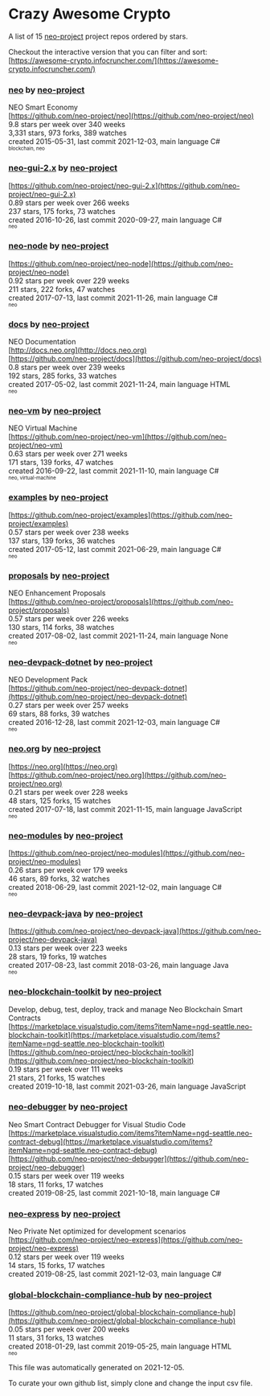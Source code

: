 # Crazy Awesome Crypto
A list of 15 [neo-project](https://github.com/neo-project) project repos ordered by stars.  

Checkout the interactive version that you can filter and sort: 
[https://awesome-crypto.infocruncher.com/](https://awesome-crypto.infocruncher.com/)  


### [neo](https://github.com/neo-project/neo) by [neo-project](https://github.com/neo-project)  
NEO Smart Economy  
[https://github.com/neo-project/neo](https://github.com/neo-project/neo)  
9.8 stars per week over 340 weeks  
3,331 stars, 973 forks, 389 watches  
created 2015-05-31, last commit 2021-12-03, main language C#  
<sub><sup>blockchain, neo</sup></sub>


### [neo-gui-2.x](https://github.com/neo-project/neo-gui-2.x) by [neo-project](https://github.com/neo-project)  
  
[https://github.com/neo-project/neo-gui-2.x](https://github.com/neo-project/neo-gui-2.x)  
0.89 stars per week over 266 weeks  
237 stars, 175 forks, 73 watches  
created 2016-10-26, last commit 2020-09-27, main language C#  
<sub><sup>neo</sup></sub>


### [neo-node](https://github.com/neo-project/neo-node) by [neo-project](https://github.com/neo-project)  
  
[https://github.com/neo-project/neo-node](https://github.com/neo-project/neo-node)  
0.92 stars per week over 229 weeks  
211 stars, 222 forks, 47 watches  
created 2017-07-13, last commit 2021-11-26, main language C#  
<sub><sup>neo</sup></sub>


### [docs](https://github.com/neo-project/docs) by [neo-project](https://github.com/neo-project)  
NEO Documentation  
[http://docs.neo.org](http://docs.neo.org)  
[https://github.com/neo-project/docs](https://github.com/neo-project/docs)  
0.8 stars per week over 239 weeks  
192 stars, 285 forks, 33 watches  
created 2017-05-02, last commit 2021-11-24, main language HTML  
<sub><sup>neo</sup></sub>


### [neo-vm](https://github.com/neo-project/neo-vm) by [neo-project](https://github.com/neo-project)  
NEO Virtual Machine  
[https://github.com/neo-project/neo-vm](https://github.com/neo-project/neo-vm)  
0.63 stars per week over 271 weeks  
171 stars, 139 forks, 47 watches  
created 2016-09-22, last commit 2021-11-10, main language C#  
<sub><sup>neo, virtual-machine</sup></sub>


### [examples](https://github.com/neo-project/examples) by [neo-project](https://github.com/neo-project)  
  
[https://github.com/neo-project/examples](https://github.com/neo-project/examples)  
0.57 stars per week over 238 weeks  
137 stars, 139 forks, 36 watches  
created 2017-05-12, last commit 2021-06-29, main language C#  
<sub><sup>neo</sup></sub>


### [proposals](https://github.com/neo-project/proposals) by [neo-project](https://github.com/neo-project)  
NEO Enhancement Proposals  
[https://github.com/neo-project/proposals](https://github.com/neo-project/proposals)  
0.57 stars per week over 226 weeks  
130 stars, 114 forks, 38 watches  
created 2017-08-02, last commit 2021-11-24, main language None  
<sub><sup>neo</sup></sub>


### [neo-devpack-dotnet](https://github.com/neo-project/neo-devpack-dotnet) by [neo-project](https://github.com/neo-project)  
NEO Development Pack  
[https://github.com/neo-project/neo-devpack-dotnet](https://github.com/neo-project/neo-devpack-dotnet)  
0.27 stars per week over 257 weeks  
69 stars, 88 forks, 39 watches  
created 2016-12-28, last commit 2021-12-03, main language C#  
<sub><sup>neo</sup></sub>


### [neo.org](https://github.com/neo-project/neo.org) by [neo-project](https://github.com/neo-project)  
  
[https://neo.org](https://neo.org)  
[https://github.com/neo-project/neo.org](https://github.com/neo-project/neo.org)  
0.21 stars per week over 228 weeks  
48 stars, 125 forks, 15 watches  
created 2017-07-18, last commit 2021-11-15, main language JavaScript  
<sub><sup>neo</sup></sub>


### [neo-modules](https://github.com/neo-project/neo-modules) by [neo-project](https://github.com/neo-project)  
  
[https://github.com/neo-project/neo-modules](https://github.com/neo-project/neo-modules)  
0.26 stars per week over 179 weeks  
46 stars, 89 forks, 32 watches  
created 2018-06-29, last commit 2021-12-02, main language C#  
<sub><sup>neo</sup></sub>


### [neo-devpack-java](https://github.com/neo-project/neo-devpack-java) by [neo-project](https://github.com/neo-project)  
  
[https://github.com/neo-project/neo-devpack-java](https://github.com/neo-project/neo-devpack-java)  
0.13 stars per week over 223 weeks  
28 stars, 19 forks, 19 watches  
created 2017-08-23, last commit 2018-03-26, main language Java  
<sub><sup>neo</sup></sub>


### [neo-blockchain-toolkit](https://github.com/neo-project/neo-blockchain-toolkit) by [neo-project](https://github.com/neo-project)  
Develop, debug, test, deploy, track and manage Neo Blockchain Smart Contracts  
[https://marketplace.visualstudio.com/items?itemName=ngd-seattle.neo-blockchain-toolkit](https://marketplace.visualstudio.com/items?itemName=ngd-seattle.neo-blockchain-toolkit)  
[https://github.com/neo-project/neo-blockchain-toolkit](https://github.com/neo-project/neo-blockchain-toolkit)  
0.19 stars per week over 111 weeks  
21 stars, 21 forks, 15 watches  
created 2019-10-18, last commit 2021-03-26, main language JavaScript  


### [neo-debugger](https://github.com/neo-project/neo-debugger) by [neo-project](https://github.com/neo-project)  
Neo Smart Contract Debugger for Visual Studio Code  
[https://marketplace.visualstudio.com/items?itemName=ngd-seattle.neo-contract-debug](https://marketplace.visualstudio.com/items?itemName=ngd-seattle.neo-contract-debug)  
[https://github.com/neo-project/neo-debugger](https://github.com/neo-project/neo-debugger)  
0.15 stars per week over 119 weeks  
18 stars, 11 forks, 17 watches  
created 2019-08-25, last commit 2021-10-18, main language C#  


### [neo-express](https://github.com/neo-project/neo-express) by [neo-project](https://github.com/neo-project)  
Neo Private Net optimized for development scenarios  
[https://github.com/neo-project/neo-express](https://github.com/neo-project/neo-express)  
0.12 stars per week over 119 weeks  
14 stars, 15 forks, 17 watches  
created 2019-08-25, last commit 2021-12-03, main language C#  


### [global-blockchain-compliance-hub](https://github.com/neo-project/global-blockchain-compliance-hub) by [neo-project](https://github.com/neo-project)  
  
[https://github.com/neo-project/global-blockchain-compliance-hub](https://github.com/neo-project/global-blockchain-compliance-hub)  
0.05 stars per week over 200 weeks  
11 stars, 31 forks, 13 watches  
created 2018-01-29, last commit 2019-05-25, main language HTML  
<sub><sup>neo</sup></sub>


This file was automatically generated on 2021-12-05.  

To curate your own github list, simply clone and change the input csv file.  